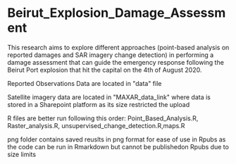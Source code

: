 # Beirut_Explosion_Damage_Assessment

This research aims to explore different approaches (point-based analysis on reported damages and SAR imagery change detection) 
in performing a damage assessment that can guide the emergency response following the Beirut Port explosion that hit the capital on the 4th of August 2020.

Reported Observations Data are located in "data" file

Satellite imagery data are located in "MAXAR_data_link" where data is stored in a Sharepoint platform as its size restricted the upload

R files are better run following this order: Point_Based_Analysis.R, Raster_analysis.R, unsupervised_change_detection.R,maps.R

png folder contains saved reuslts in png format for ease of use in Rpubs as the code can be run in Rmarkdown but cannot be publishedon Rpubs due to size limits
